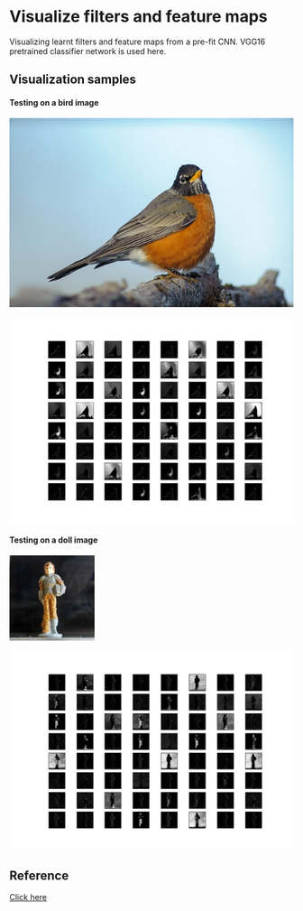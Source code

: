 # Visualize filters and feature maps
Visualizing learnt filters and feature maps from a pre-fit CNN. VGG16 pretrained classifier network is used here.

## Visualization samples

#### Testing on a bird image

<img src="https://github.com/a-anandtv/visualize-cnn-filters/blob/main/test_data/bird.jpeg">

![Filters learnt for bird image](./Resources/bird_filters.png)

#### Testing on a doll image

<img src="https://github.com/a-anandtv/visualize-cnn-filters/blob/main/test_data/hiccup.jpg" width="30%">

![Filters learnt for doll image](./Resources/doll_filters.png)

## Reference
[Click here](machinelearningmastery.com)
